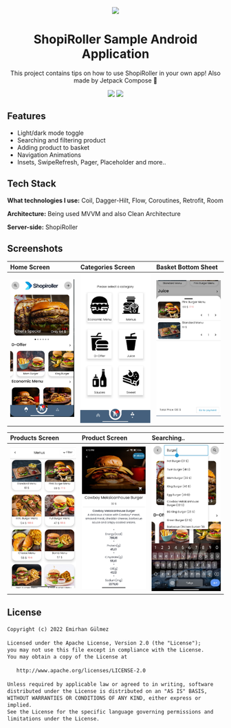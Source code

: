 <div align="center">
<img src="https://bdn.convertdeal.com/wp-content/uploads/2022/09/Shopiroller-lifetime-deal.png?strip=all&lossy=1&ssl=1" width="800"/>

# ShopiRoller Sample Android Application

This project contains tips on how to use ShopiRoller in your own app! Also made by Jetpack Compose 💚


<img src="https://upload.wikimedia.org/wikipedia/commons/7/74/Kotlin_Icon.png" width="100"/>
<img src="https://tabris.com/wp-content/uploads/2021/06/jetpack-compose-icon_RGB.png" width="100"/>
</div>

## Features
- Light/dark mode toggle
- Searching and filtering product
- Adding product to basket
- Navigation Animations
- Insets, SwipeRefresh, Pager, Placeholder and more..

## Tech Stack
**What technologies I use:** Coil, Dagger-Hilt, Flow, Coroutines, Retrofit, Room 

**Architecture:** Being used MVVM and also Clean Architecture

**Server-side:** ShopiRoller

## Screenshots

| Home Screen | Categories Screen | Basket Bottom Sheet |
| :-------- | :------- | :------- |
| <img src="https://github.com/emirhangulmez/media/blob/main/ShopiRollerDemo/home_screen.jpg" width="250"/> | <img src="https://github.com/emirhangulmez/media/blob/main/ShopiRollerDemo/categories_screen.jpg" width="250"/> | <img src="https://github.com/emirhangulmez/media/blob/main/ShopiRollerDemo/IMG_20221030_174200.jpg" width="250"/> |

| Products Screen | Product Screen | Searching.. |
| :-------- | :------- | :------- |
| <img src="https://github.com/emirhangulmez/media/blob/main/ShopiRollerDemo/products_screen.jpg" width="250"/> | <img src="https://github.com/emirhangulmez/media/blob/main/ShopiRollerDemo/product_screen.jpg" width="250"/> | <img src="https://github.com/emirhangulmez/media/blob/main/ShopiRollerDemo/on_searching.jpg" width="250"/> |



## License

```
Copyright (c) 2022 Emirhan Gülmez

Licensed under the Apache License, Version 2.0 (the "License");
you may not use this file except in compliance with the License.
You may obtain a copy of the License at

   http://www.apache.org/licenses/LICENSE-2.0

Unless required by applicable law or agreed to in writing, software
distributed under the License is distributed on an "AS IS" BASIS,
WITHOUT WARRANTIES OR CONDITIONS OF ANY KIND, either express or implied.
See the License for the specific language governing permissions and
limitations under the License.
```
